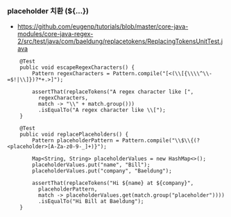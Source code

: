 ### placeholder 치환 (${...})
- https://github.com/eugenp/tutorials/blob/master/core-java-modules/core-java-regex-2/src/test/java/com/baeldung/replacetokens/ReplacingTokensUnitTest.java
```
    @Test
    public void escapeRegexCharacters() {
        Pattern regexCharacters = Pattern.compile("[<(\\[{\\\\^\\-=$!|\\]})?*+.>]");

        assertThat(replaceTokens("A regex character like [",
          regexCharacters,
          match -> "\\" + match.group()))
          .isEqualTo("A regex character like \\[");
    }

    @Test
    public void replacePlaceholders() {
        Pattern placeholderPattern = Pattern.compile("\\$\\{(?<placeholder>[A-Za-z0-9-_]+)}");

        Map<String, String> placeholderValues = new HashMap<>();
        placeholderValues.put("name", "Bill");
        placeholderValues.put("company", "Baeldung");

        assertThat(replaceTokens("Hi ${name} at ${company}",
          placeholderPattern,
          match -> placeholderValues.get(match.group("placeholder"))))
          .isEqualTo("Hi Bill at Baeldung");
    }
```